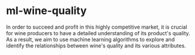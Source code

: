 # ml-wine-quality
In order to succeed and profit in this highly competitive market, it is crucial for wine producers to have a detailed understanding of its product's quality. As a result, we aim to use machine learning algorithms to explore and identify the relationships between wine's quality and its various attributes.
